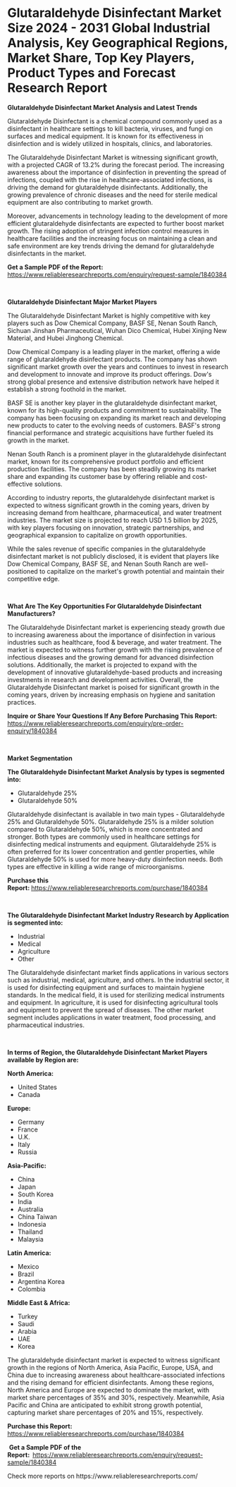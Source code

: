 <p><h1>Glutaraldehyde Disinfectant Market Size 2024 - 2031 Global Industrial Analysis, Key Geographical Regions, Market Share, Top Key Players, Product Types and Forecast Research Report</h1></p><p><strong>Glutaraldehyde Disinfectant Market Analysis and Latest Trends</strong></p>
<p><p>Glutaraldehyde Disinfectant is a chemical compound commonly used as a disinfectant in healthcare settings to kill bacteria, viruses, and fungi on surfaces and medical equipment. It is known for its effectiveness in disinfection and is widely utilized in hospitals, clinics, and laboratories.</p><p>The Glutaraldehyde Disinfectant Market is witnessing significant growth, with a projected CAGR of 13.2% during the forecast period. The increasing awareness about the importance of disinfection in preventing the spread of infections, coupled with the rise in healthcare-associated infections, is driving the demand for glutaraldehyde disinfectants. Additionally, the growing prevalence of chronic diseases and the need for sterile medical equipment are also contributing to market growth.</p><p>Moreover, advancements in technology leading to the development of more efficient glutaraldehyde disinfectants are expected to further boost market growth. The rising adoption of stringent infection control measures in healthcare facilities and the increasing focus on maintaining a clean and safe environment are key trends driving the demand for glutaraldehyde disinfectants in the market.</p></p>
<p><strong>Get a Sample PDF of the Report:&nbsp;</strong> <a href="https://www.reliableresearchreports.com/enquiry/request-sample/1840384">https://www.reliableresearchreports.com/enquiry/request-sample/1840384</a></p>
<p>&nbsp;</p>
<p><strong>Glutaraldehyde Disinfectant Major Market Players</strong></p>
<p><p>The Glutaraldehyde Disinfectant Market is highly competitive with key players such as Dow Chemical Company, BASF SE, Nenan South Ranch, Sichuan Jinshan Pharmaceutical, Wuhan Dico Chemical, Hubei Xinjing New Material, and Hubei Jinghong Chemical. </p><p>Dow Chemical Company is a leading player in the market, offering a wide range of glutaraldehyde disinfectant products. The company has shown significant market growth over the years and continues to invest in research and development to innovate and improve its product offerings. Dow's strong global presence and extensive distribution network have helped it establish a strong foothold in the market.</p><p>BASF SE is another key player in the glutaraldehyde disinfectant market, known for its high-quality products and commitment to sustainability. The company has been focusing on expanding its market reach and developing new products to cater to the evolving needs of customers. BASF's strong financial performance and strategic acquisitions have further fueled its growth in the market.</p><p>Nenan South Ranch is a prominent player in the glutaraldehyde disinfectant market, known for its comprehensive product portfolio and efficient production facilities. The company has been steadily growing its market share and expanding its customer base by offering reliable and cost-effective solutions.</p><p>According to industry reports, the glutaraldehyde disinfectant market is expected to witness significant growth in the coming years, driven by increasing demand from healthcare, pharmaceutical, and water treatment industries. The market size is projected to reach USD 1.5 billion by 2025, with key players focusing on innovation, strategic partnerships, and geographical expansion to capitalize on growth opportunities.</p><p>While the sales revenue of specific companies in the glutaraldehyde disinfectant market is not publicly disclosed, it is evident that players like Dow Chemical Company, BASF SE, and Nenan South Ranch are well-positioned to capitalize on the market's growth potential and maintain their competitive edge.</p></p>
<p>&nbsp;</p>
<p><strong>What Are The Key Opportunities For Glutaraldehyde Disinfectant Manufacturers?</strong></p>
<p><p>The Glutaraldehyde Disinfectant market is experiencing steady growth due to increasing awareness about the importance of disinfection in various industries such as healthcare, food & beverage, and water treatment. The market is expected to witness further growth with the rising prevalence of infectious diseases and the growing demand for advanced disinfection solutions. Additionally, the market is projected to expand with the development of innovative glutaraldehyde-based products and increasing investments in research and development activities. Overall, the Glutaraldehyde Disinfectant market is poised for significant growth in the coming years, driven by increasing emphasis on hygiene and sanitation practices.</p></p>
<p><strong>Inquire or Share Your Questions If Any Before Purchasing This Report:</strong> <a href="https://www.reliableresearchreports.com/enquiry/pre-order-enquiry/1840384">https://www.reliableresearchreports.com/enquiry/pre-order-enquiry/1840384</a></p>
<p>&nbsp;</p>
<p><strong>Market Segmentation</strong></p>
<p><strong>The Glutaraldehyde Disinfectant Market Analysis by types is segmented into:</strong></p>
<p><ul><li>Glutaraldehyde 25%</li><li>Glutaraldehyde 50%</li></ul></p>
<p><p>Glutaraldehyde disinfectant is available in two main types - Glutaraldehyde 25% and Glutaraldehyde 50%. Glutaraldehyde 25% is a milder solution compared to Glutaraldehyde 50%, which is more concentrated and stronger. Both types are commonly used in healthcare settings for disinfecting medical instruments and equipment. Glutaraldehyde 25% is often preferred for its lower concentration and gentler properties, while Glutaraldehyde 50% is used for more heavy-duty disinfection needs. Both types are effective in killing a wide range of microorganisms.</p></p>
<p><strong>Purchase this Report:&nbsp;</strong><a href="https://www.reliableresearchreports.com/purchase/1840384">https://www.reliableresearchreports.com/purchase/1840384</a></p>
<p>&nbsp;</p>
<p><strong>The Glutaraldehyde Disinfectant Market Industry Research by Application is segmented into:</strong></p>
<p><ul><li>Industrial</li><li>Medical</li><li>Agriculture</li><li>Other</li></ul></p>
<p><p>The Glutaraldehyde disinfectant market finds applications in various sectors such as industrial, medical, agriculture, and others. In the industrial sector, it is used for disinfecting equipment and surfaces to maintain hygiene standards. In the medical field, it is used for sterilizing medical instruments and equipment. In agriculture, it is used for disinfecting agricultural tools and equipment to prevent the spread of diseases. The other market segment includes applications in water treatment, food processing, and pharmaceutical industries.</p></p>
<p>&nbsp;</p>
<p><strong>In terms of Region, the Glutaraldehyde Disinfectant Market Players available by Region are:</strong></p>
<p>
    <p> <strong> North America: </strong>
        <ul>
            <li>United States</li>
            <li>Canada</li>
        </ul>
        </p> 
    <p> <strong> Europe: </strong>
        <ul>
            <li>Germany</li>
            <li>France</li>
            <li>U.K.</li>
            <li>Italy</li>
            <li>Russia</li>
        </ul>
        </p> 
    <p> <strong> Asia-Pacific: </strong>
        <ul>
            <li>China</li>
            <li>Japan</li>
            <li>South Korea</li>
            <li>India</li>
            <li>Australia</li>
            <li>China Taiwan</li>
            <li>Indonesia</li>
            <li>Thailand</li>
            <li>Malaysia</li>
        </ul>
        </p> 
    <p> <strong> Latin America: </strong>
        <ul>
            <li>Mexico</li>
            <li>Brazil</li>
            <li>Argentina Korea</li>
            <li>Colombia</li>
        </ul>
        </p> 
    <p> <strong> Middle East & Africa: </strong>
        <ul>
            <li>Turkey</li>
            <li>Saudi</li>
            <li>Arabia</li>
            <li>UAE</li>
            <li>Korea</li>
        </ul>
    </p>
    </p>
<p><p>The glutaraldehyde disinfectant market is expected to witness significant growth in the regions of North America, Asia Pacific, Europe, USA, and China due to increasing awareness about healthcare-associated infections and the rising demand for efficient disinfectants. Among these regions, North America and Europe are expected to dominate the market, with market share percentages of 35% and 30%, respectively. Meanwhile, Asia Pacific and China are anticipated to exhibit strong growth potential, capturing market share percentages of 20% and 15%, respectively.</p></p>
<p><strong>Purchase this Report: </strong><a href="https://www.reliableresearchreports.com/purchase/1840384">https://www.reliableresearchreports.com/purchase/1840384</a></p>
<p>&nbsp;<strong>Get a Sample PDF of the Report:&nbsp;&nbsp;</strong><a href="https://www.reliableresearchreports.com/enquiry/request-sample/1840384">https://www.reliableresearchreports.com/enquiry/request-sample/1840384</a></p>
<p><strong></strong></p>
<p>Check more reports on https://www.reliableresearchreports.com/</p>